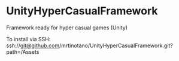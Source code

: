 # UnityHyperCasualFramework
Framework ready for hyper casual games (Unity)

To install via SSH: ssh://git@github.com/mrtinotano/UnityHyperCasualFramework.git?path=/Assets
